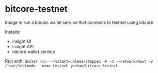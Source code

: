# bitcore-testnet
Image to run a bitcoin wallet service that connects to testnet using bitcore

Installs:
* insight UI
* insight API
* bitcore wallet service

Run with:
`docker run --restart=unless-stopped -P -d --network=host -v /root/testnode --name testnet jeshan/bitcore-testnet`

